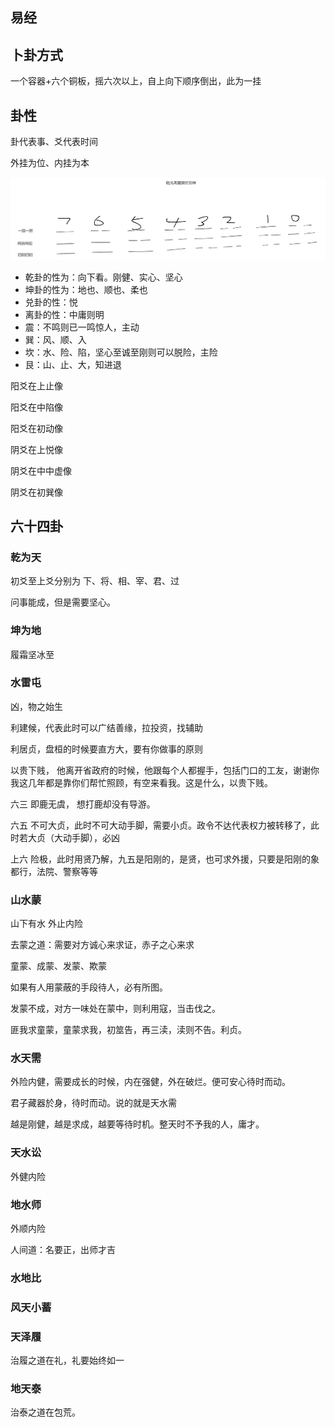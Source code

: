 ## 易经

## 卜卦方式

  一个容器+六个铜板，摇六次以上，自上向下顺序倒出，此为一挂

## 卦性

卦代表事、爻代表时间

外挂为位、内挂为本

![八卦](ba-gua.jpg)

* 乾卦的性为：向下看。刚健、实心、坚心
* 坤卦的性为：地也、顺也、柔也
* 兑卦的性：悦
* 离卦的性：中庸则明
* 震：不鸣则已一鸣惊人，主动
* 巽：风、顺、入
* 坎：水、险、陷，坚心至诚至刚则可以脱险，主险
* 艮：山、止、大，知进退


阳爻在上止像

阳爻在中陷像

阳爻在初动像

阴爻在上悦像

阴爻在中中虚像

阴爻在初巽像

## 六十四卦

### 乾为天

初爻至上爻分别为 下、将、相、宰、君、过

问事能成，但是需要坚心。

### 坤为地

履霜坚冰至

### 水雷屯

凶，物之始生

利建候，代表此时可以广结善缘，拉投资，找辅助

利居贞，盘桓的时候要直方大，要有你做事的原则

以贵下贱， 他离开省政府的时候，他跟每个人都握手，包括门口的工友，谢谢你我这几年都是靠你们帮忙照顾，有空来看我。这是什么，以贵下贱。

六三 即鹿无虞， 想打鹿却没有导游。

六五 不可大贞，此时不可大动手脚，需要小贞。政令不达代表权力被转移了，此时若大贞（大动手脚），必凶

上六 险极，此时用贤乃解，九五是阳刚的，是贤，也可求外援，只要是阳刚的象都行，法院、警察等等


### 山水蒙

山下有水 外止内险

去蒙之道：需要对方诚心来求证，赤子之心来求 

童蒙、成蒙、发蒙、欺蒙

如果有人用蒙蔽的手段待人，必有所图。

发蒙不成，对方一味处在蒙中，则利用寇，当击伐之。

匪我求童蒙，童蒙求我，初筮告，再三渎，渎则不告。利贞。

### 水天需

外险内健，需要成长的时候，内在强健，外在破烂。便可安心待时而动。

君子藏器於身，待时而动。说的就是天水需

越是刚健，越是求成，越要等待时机。整天时不予我的人，庸才。

### 天水讼

外健内险

### 地水师

外顺内险

人间道：名要正，出师才吉

### 水地比

### 风天小蓄

### 天泽履

治履之道在礼，礼要始终如一

### 地天泰

治泰之道在包荒。
